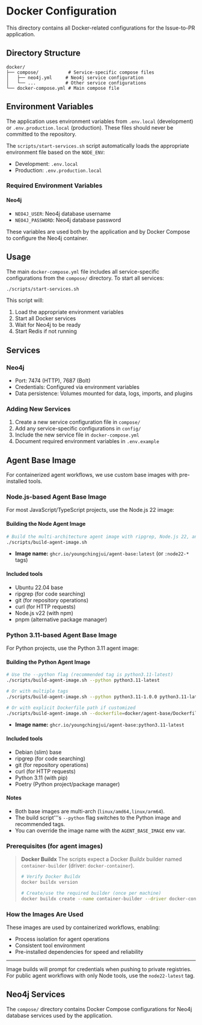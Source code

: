 # Docker Configuration

This directory contains all Docker-related configurations for the Issue-to-PR application.

## Directory Structure

```
docker/
├── compose/           # Service-specific compose files
│   ├── neo4j.yml     # Neo4j service configuration
│   └── ...           # Other service configurations
└── docker-compose.yml # Main compose file
```

## Environment Variables

The application uses environment variables from `.env.local` (development) or `.env.production.local` (production). These files should never be committed to the repository.

The `scripts/start-services.sh` script automatically loads the appropriate environment file based on the `NODE_ENV`:

- Development: `.env.local`
- Production: `.env.production.local`

### Required Environment Variables

#### Neo4j

- `NEO4J_USER`: Neo4j database username
- `NEO4J_PASSWORD`: Neo4j database password

These variables are used both by the application and by Docker Compose to configure the Neo4j container.

## Usage

The main `docker-compose.yml` file includes all service-specific configurations from the `compose/` directory. To start all services:

```bash
./scripts/start-services.sh
```

This script will:

1. Load the appropriate environment variables
2. Start all Docker services
3. Wait for Neo4j to be ready
4. Start Redis if not running

## Services

### Neo4j

- Port: 7474 (HTTP), 7687 (Bolt)
- Credentials: Configured via environment variables
- Data persistence: Volumes mounted for data, logs, imports, and plugins

### Adding New Services

1. Create a new service configuration file in `compose/`
2. Add any service-specific configurations in `config/`
3. Include the new service file in `docker-compose.yml`
4. Document required environment variables in `.env.example`

## Agent Base Image

For containerized agent workflows, we use custom base images with pre-installed tools.

### Node.js-based Agent Base Image

For most JavaScript/TypeScript projects, use the Node.js 22 image:

#### Building the Node Agent Image

```bash
# Build the multi-architecture agent image with ripgrep, Node.js 22, and pnpm pre-installed
./scripts/build-agent-image.sh
```

- **Image name:** `ghcr.io/youngchingjui/agent-base:latest` (or `:node22-*` tags)

#### Included tools
- Ubuntu 22.04 base
- ripgrep (for code searching)
- git (for repository operations)
- curl (for HTTP requests)
- Node.js v22 (with npm)
- pnpm (alternative package manager)

### Python 3.11-based Agent Base Image

For Python projects, use the Python 3.11 agent image:

#### Building the Python Agent Image

```bash
# Use the --python flag (recommended tag is python3.11-latest)
./scripts/build-agent-image.sh --python python3.11-latest

# Or with multiple tags
./scripts/build-agent-image.sh --python python3.11-1.0.0 python3.11-latest

# Or with explicit Dockerfile path if customized
./scripts/build-agent-image.sh --dockerfile=docker/agent-base/Dockerfile.python my-custom-tag
```

- **Image name:** `ghcr.io/youngchingjui/agent-base:python3.11-latest`

#### Included tools
- Debian (slim) base
- ripgrep (for code searching)
- git (for repository operations)
- curl (for HTTP requests)
- Python 3.11 (with pip)
- Poetry (Python project/package manager)

#### Notes
- Both base images are multi-arch (`linux/amd64,linux/arm64`).
- The build script'\''s `--python` flag switches to the Python image and recommended tags.
- You can override the image name with the `AGENT_BASE_IMAGE` env var.

### Prerequisites (for agent images)

> **Docker Buildx** 
> The scripts expect a Docker _Buildx_ builder named `container-builder` (driver: `docker-container`).
>
> ```bash
> # Verify Docker Buildx
> docker buildx version
>
> # Create/use the required builder (once per machine)
> docker buildx create --name container-builder --driver docker-container --use
> ```

### How the Images Are Used

These images are used by containerized workflows, enabling:
- Process isolation for agent operations
- Consistent tool environment
- Pre-installed dependencies for speed and reliability

---

Image builds will prompt for credentials when pushing to private registries. For public agent workflows with only Node tools, use the `node22-latest` tag.

## Neo4j Services

The `compose/` directory contains Docker Compose configurations for Neo4j database services used by the application.
